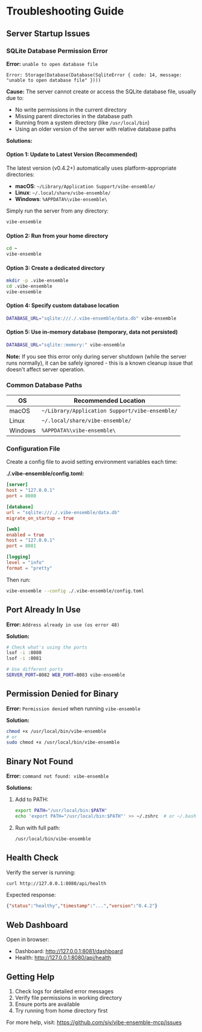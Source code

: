 # Troubleshooting Guide

## Server Startup Issues

### SQLite Database Permission Error

**Error:** `unable to open database file`
```
Error: Storage(Database(Database(SqliteError { code: 14, message: "unable to open database file" })))
```

**Cause:** The server cannot create or access the SQLite database file, usually due to:
- No write permissions in the current directory
- Missing parent directories in the database path
- Running from a system directory (like `/usr/local/bin`)
- Using an older version of the server with relative database paths

**Solutions:**

#### Option 1: Update to Latest Version (Recommended)
The latest version (v0.4.2+) automatically uses platform-appropriate directories:
- **macOS**: `~/Library/Application Support/vibe-ensemble/`
- **Linux**: `~/.local/share/vibe-ensemble/`
- **Windows**: `%APPDATA%\vibe-ensemble\`

Simply run the server from any directory:
```bash
vibe-ensemble
```

#### Option 2: Run from your home directory
```bash
cd ~
vibe-ensemble
```

#### Option 3: Create a dedicated directory
```bash
mkdir -p .vibe-ensemble
cd .vibe-ensemble
vibe-ensemble
```

#### Option 4: Specify custom database location
```bash
DATABASE_URL="sqlite:///./.vibe-ensemble/data.db" vibe-ensemble
```

#### Option 5: Use in-memory database (temporary, data not persisted)
```bash
DATABASE_URL="sqlite::memory:" vibe-ensemble
```

**Note:** If you see this error only during server shutdown (while the server runs normally), it can be safely ignored - this is a known cleanup issue that doesn't affect server operation.

### Common Database Paths

| OS | Recommended Location |
|----|---------------------|
| macOS | `~/Library/Application Support/vibe-ensemble/` |
| Linux | `~/.local/share/vibe-ensemble/` |
| Windows | `%APPDATA%\vibe-ensemble\` |

### Configuration File

Create a config file to avoid setting environment variables each time:

**./.vibe-ensemble/config.toml:**
```toml
[server]
host = "127.0.0.1"
port = 8080

[database]
url = "sqlite:///./.vibe-ensemble/data.db"
migrate_on_startup = true

[web]
enabled = true
host = "127.0.0.1"
port = 8081

[logging]
level = "info"
format = "pretty"
```

Then run:
```bash
vibe-ensemble --config ./.vibe-ensemble/config.toml
```

## Port Already In Use

**Error:** `Address already in use (os error 48)`

**Solution:**
```bash
# Check what's using the ports
lsof -i :8080
lsof -i :8081

# Use different ports
SERVER_PORT=8082 WEB_PORT=8083 vibe-ensemble
```

## Permission Denied for Binary

**Error:** `Permission denied` when running `vibe-ensemble`

**Solution:**
```bash
chmod +x /usr/local/bin/vibe-ensemble
# or
sudo chmod +x /usr/local/bin/vibe-ensemble
```

## Binary Not Found

**Error:** `command not found: vibe-ensemble`

**Solutions:**
1. Add to PATH:
   ```bash
   export PATH="/usr/local/bin:$PATH"
   echo 'export PATH="/usr/local/bin:$PATH"' >> ~/.zshrc  # or ~/.bashrc
   ```

2. Run with full path:
   ```bash
   /usr/local/bin/vibe-ensemble
   ```

## Health Check

Verify the server is running:
```bash
curl http://127.0.0.1:8080/api/health
```

Expected response:
```json
{"status":"healthy","timestamp":"...","version":"0.4.2"}
```

## Web Dashboard

Open in browser:
- Dashboard: http://127.0.0.1:8081/dashboard
- Health: http://127.0.0.1:8080/api/health

## Getting Help

1. Check logs for detailed error messages
2. Verify file permissions in working directory
3. Ensure ports are available
4. Try running from home directory first

For more help, visit: https://github.com/siy/vibe-ensemble-mcp/issues